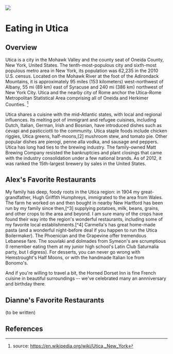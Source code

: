 <a href="https://essays.juncture-digital.org"><img src="https://jstor-labs.github.io/juncture/images/ve-button.png"></a>

<param ve-config 
       title="Utica" 
       author="Alex (and hopefully Dianne)" 
       layout="vtl" banner="https://alexbrymer.github.io/juncture-site/images/Utica_WV_banner.jpeg">

<param ve-entity eid="Q2495519" title="Utica">
<param ve-entity eid="Q9049730" title="New Hartford">
<param ve-entity eid="Q6586" title="Rome">
<param ve-entity eid="Q4938349" title="Boilermaker">

# Eating in Utica

<param ve-map center="Q2495519" zoom="8">

## Overview

Utica is a city in the Mohawk Valley and the county seat of Oneida County, New York, United States. The tenth-most-populous city and sixth-most populous metro area in New York, its population was 62,235 in the 2010 U.S. census. Located on the Mohawk River at the foot of the Adirondack Mountains, it is approximately 95 miles (153 kilometers) west-northwest of Albany, 55 mi (89 km) east of Syracuse and 240 mi (386 km) northwest of New York City. Utica and the nearby city of Rome anchor the Utica–Rome Metropolitan Statistical Area comprising all of Oneida and Herkimer Counties. [^1]
<param ve-map primary center="Q2495519" zoom="11" prefer-geojson>
<param ve-image iiif region="1,1,521,463" url="https://upload.wikimedia.org/wikipedia/commons/c/c0/Utica_97_002.jpg">

Utica shares a cuisine with the mid-Atlantic states, with local and regional influences. Its melting pot of immigrant and refugee cuisines, including Dutch, Italian, German, Irish and Bosnian, have introduced dishes such as ćevapi and pasticciotti to the community. Utica staple foods include chicken riggies, Utica greens, half-moons,[2] mushroom stew, and tomato pie. Other popular dishes are pierogi, penne alla vodka, and sausage and peppers. Utica has long had ties to the brewing industry. The family-owned Matt Brewing Company resisted the bankruptcies and plant closings that came with the industry consolidation under a few national brands. As of 2012, it was ranked the 15th-largest brewery by sales in the United States.
<param ve-image
       fit="contain"
       url="https://www.syracuse.com/resizer/tINgX5QXGBAQWCbtbrmheNep3FE=/700x0/smart/advancelocal-adapter-image-uploads.s3.amazonaws.com/expo.advance.net/img/c9b2ccbadd/width2048/e5d_hemstroughtsbakeriesutica3.jpeg"
       description='Yum.'>

## Alex's Favorite Restaurants
<param ve-entity eid="Q4938349" title="Boilermaker">
My family has deep, foody roots in the Utica region: in 1904 my great-grandfather, Hugh Griffith Humphreys, immigrated to the area from Wales.  The farm he worked on and then bought in nearby New Hartford has been run by my family since then,[^3] supplying potatoes, milk, beans, grains, and other crops to the area and beyond.  I am sure many of the crops have found their way into the region's wonderful restaurants, including some of my favorite local establishments.[^4]  Carmella's has great home-made pasta (and a wonderful night-before deal if you happen to run the Utica Boilermaker).  The Phoenician and the Grapevine offer tremendous Lebanese fare.  The souvlaki and dolmades from Symeon's are scrumptious (I remember eating them at my junior high school's Latin Club Saturnalia party, but I digress).  For desserts, you can never go wrong with Hemstrought's Half Moons, or with the handmade Italian Ice from Bonomo's.
<param ve-map show-labels center="43.07,-75.3" zoom="12">
<param ve-map-layer geojson url="utica-restaurants.json">

And if you're willing to travel a bit, the Horned Dorset Inn is fine French cuisine in beautiful surroundings -- we've celebrated many an annniversary and birthday there.
<param ve-map show-labels center="Q6526148" zoom="16">
<param ve-map-layer geojson url="utica-restaurants2.json">

## Dianne's Favorite Restaurants

(to be written)

## References

[^1]:  source: https://en.wikipedia.org/wiki/Utica,_New_York
[^2]: Half moon cookies are not to be confused with the far-inferior black-and-white cookies <a href="https://www.youtube.com/watch?v=dR9wi3q6d8o">about which Seinfeld rhapsodized</a>.
[^3]: The farm is now being managed by its fourth generation of Humphreys (my cousins).
[^4]: I haven't lived in the area for twenty five years, so these recommendations are of the oldy-but-goody variety.
